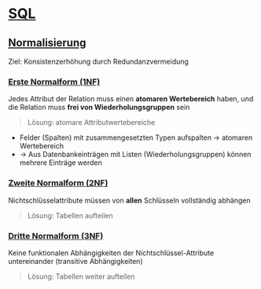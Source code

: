 # [SQL](https://www.w3schools.com/sql)

## [Normalisierung](https://de.wikipedia.org/wiki/Normalisierung_(Datenbank))

Ziel: Konsistenzerhöhung durch Redundanzvermeidung


### [Erste Normalform (1NF)](https://de.wikipedia.org/wiki/Normalisierung_(Datenbank)#Erste_Normalform_(1NF))

Jedes Attribut der Relation muss einen **atomaren Wertebereich** haben, und die Relation muss **frei von Wiederholungsgruppen** sein

> Lösung: atomare Attributwertebereiche
* Felder (Spalten) mit zusammengesetzten Typen aufspalten -> atomaren Wertebereich
* -> Aus Datenbankeinträgen mit Listen (Wiederholungsgruppen) können mehrere Einträge werden


### [Zweite Normalform (2NF)](https://de.wikipedia.org/wiki/Normalisierung_(Datenbank)#Zweite_Normalform_(2NF))

Nichtschlüsselattribute müssen von **allen** Schlüsseln vollständig abhängen

> Lösung: Tabellen aufteilen


### [Dritte Normalform (3NF)](https://de.wikipedia.org/wiki/Normalisierung_(Datenbank)#Dritte_Normalform_(3NF))

Keine funktionalen Abhängigkeiten der Nichtschlüssel-Attribute untereinander (transitive Abhängigkeiten)

> Lösung: Tabellen weiter aufteilen
